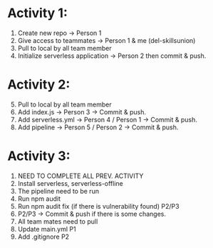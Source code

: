 # Activity 1:
1. Create new repo -> Person 1
2. Give access to teammates -> Person 1 & me (del-skillsunion)
3. Pull to local by all team member
4. Initialize serverless application -> Person 2 then commit & push.

# Activity 2:
5. Pull to local by all team member
6. Add index.js -> Person 3 -> Commit  & push.
7. Add serverless.yml -> Person 4 / Person 1 -> Commit  & push.
8. Add pipeline -> Person 5 / Person 2 -> Commit  & push.

# Activity 3:
1. NEED TO COMPLETE ALL PREV. ACTIVITY
2. Install serverless, serverless-offline
3. The pipeline need to be run
4. Run npm audit
5. Run npm audit fix (if there is vulnerability found) P2/P3
6. P2/P3 -> Commit & push if there is some changes.
7. All team mates need to pull
8. Update main.yml P1
9. Add .gitignore P2